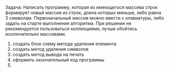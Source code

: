 Задача: Написать программу, которая из имеющегося массива строк формирует новый массив из строк, длина которых меньше, либо равна 3 символам. Первоначальный массив можно ввести с клавиатуры, либо задать на старте выполнения алгоритма. При решении не рекомендуется пользоваться коллекциями, лучше обойтись исключительно массивами.

1. создать блок схему метода удаления елемента
2. создать метод удаления символов
3. создать метод вывода на печать
4. оформить окончательный код программы 
5.
